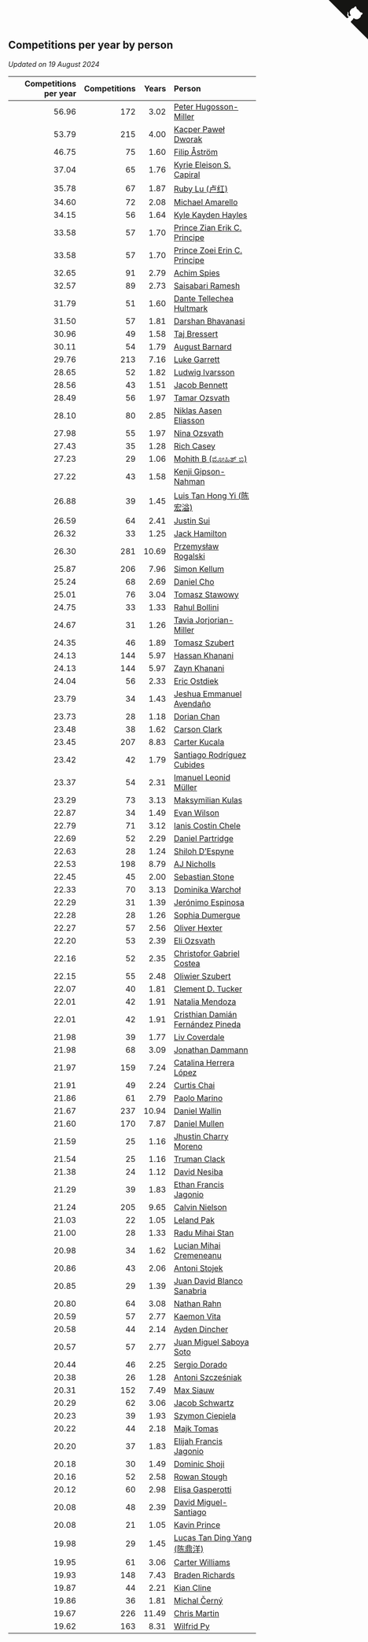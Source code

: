 ## Competitions per year by person

*Updated on 19 August 2024*

| Competitions per year | Competitions | Years | Person |
| ---: | ---: | ---: | :--- |
| 56.96 | 172 | 3.02 | [Peter Hugosson-Miller](https://www.worldcubeassociation.org/persons/2021HUGO01) |
| 53.79 | 215 | 4.00 | [Kacper Paweł Dworak](https://www.worldcubeassociation.org/persons/2020DWOR01) |
| 46.75 | 75 | 1.60 | [Filip Åström](https://www.worldcubeassociation.org/persons/2023ASTR01) |
| 37.04 | 65 | 1.76 | [Kyrie Eleison S. Capiral](https://www.worldcubeassociation.org/persons/2022CAPI02) |
| 35.78 | 67 | 1.87 | [Ruby Lu (卢红)](https://www.worldcubeassociation.org/persons/2022LURU01) |
| 34.60 | 72 | 2.08 | [Michael Amarello](https://www.worldcubeassociation.org/persons/2022AMAR09) |
| 34.15 | 56 | 1.64 | [Kyle Kayden Hayles](https://www.worldcubeassociation.org/persons/2022HAYL02) |
| 33.58 | 57 | 1.70 | [Prince Zian Erik C. Principe](https://www.worldcubeassociation.org/persons/2022PRIN08) |
| 33.58 | 57 | 1.70 | [Prince Zoei Erin C. Principe](https://www.worldcubeassociation.org/persons/2022PRIN09) |
| 32.65 | 91 | 2.79 | [Achim Spies](https://www.worldcubeassociation.org/persons/2021SPIE01) |
| 32.57 | 89 | 2.73 | [Saisabari Ramesh](https://www.worldcubeassociation.org/persons/2021RAME01) |
| 31.79 | 51 | 1.60 | [Dante Tellechea Hultmark](https://www.worldcubeassociation.org/persons/2023HULT01) |
| 31.50 | 57 | 1.81 | [Darshan Bhavanasi](https://www.worldcubeassociation.org/persons/2022BHAV01) |
| 30.96 | 49 | 1.58 | [Taj Bressert](https://www.worldcubeassociation.org/persons/2023BRES01) |
| 30.11 | 54 | 1.79 | [August Barnard](https://www.worldcubeassociation.org/persons/2022BARN21) |
| 29.76 | 213 | 7.16 | [Luke Garrett](https://www.worldcubeassociation.org/persons/2017GARR05) |
| 28.65 | 52 | 1.82 | [Ludwig Ivarsson](https://www.worldcubeassociation.org/persons/2022IVAR01) |
| 28.56 | 43 | 1.51 | [Jacob Bennett](https://www.worldcubeassociation.org/persons/2023BENN04) |
| 28.49 | 56 | 1.97 | [Tamar Ozsvath](https://www.worldcubeassociation.org/persons/2022OZSV04) |
| 28.10 | 80 | 2.85 | [Niklas Aasen Eliasson](https://www.worldcubeassociation.org/persons/2021ELIA01) |
| 27.98 | 55 | 1.97 | [Nina Ozsvath](https://www.worldcubeassociation.org/persons/2022OZSV03) |
| 27.43 | 35 | 1.28 | [Rich Casey](https://www.worldcubeassociation.org/persons/2023CASE06) |
| 27.23 | 29 | 1.06 | [Mohith B (ಮೋಹಿತ್ ಬಿ)](https://www.worldcubeassociation.org/persons/2023BMOH01) |
| 27.22 | 43 | 1.58 | [Kenji Gipson-Nahman](https://www.worldcubeassociation.org/persons/2023GIPS01) |
| 26.88 | 39 | 1.45 | [Luis Tan Hong Yi (陈宏溢)](https://www.worldcubeassociation.org/persons/2023YILU01) |
| 26.59 | 64 | 2.41 | [Justin Sui](https://www.worldcubeassociation.org/persons/2022SUIJ01) |
| 26.32 | 33 | 1.25 | [Jack Hamilton](https://www.worldcubeassociation.org/persons/2023HAMI08) |
| 26.30 | 281 | 10.69 | [Przemysław Rogalski](https://www.worldcubeassociation.org/persons/2013ROGA02) |
| 25.87 | 206 | 7.96 | [Simon Kellum](https://www.worldcubeassociation.org/persons/2016KELL12) |
| 25.24 | 68 | 2.69 | [Daniel Cho](https://www.worldcubeassociation.org/persons/2021CHOD01) |
| 25.01 | 76 | 3.04 | [Tomasz Stawowy](https://www.worldcubeassociation.org/persons/2021STAW01) |
| 24.75 | 33 | 1.33 | [Rahul Bollini](https://www.worldcubeassociation.org/persons/2023BOLL01) |
| 24.67 | 31 | 1.26 | [Tavia Jorjorian-Miller](https://www.worldcubeassociation.org/persons/2023JORJ01) |
| 24.35 | 46 | 1.89 | [Tomasz Szubert](https://www.worldcubeassociation.org/persons/2022SZUB02) |
| 24.13 | 144 | 5.97 | [Hassan Khanani](https://www.worldcubeassociation.org/persons/2018KHAN26) |
| 24.13 | 144 | 5.97 | [Zayn Khanani](https://www.worldcubeassociation.org/persons/2018KHAN28) |
| 24.04 | 56 | 2.33 | [Eric Ostdiek](https://www.worldcubeassociation.org/persons/2022OSTD01) |
| 23.79 | 34 | 1.43 | [Jeshua Emmanuel Avendaño](https://www.worldcubeassociation.org/persons/2023AVEN01) |
| 23.73 | 28 | 1.18 | [Dorian Chan](https://www.worldcubeassociation.org/persons/2023DORI01) |
| 23.48 | 38 | 1.62 | [Carson Clark](https://www.worldcubeassociation.org/persons/2023CLAR02) |
| 23.45 | 207 | 8.83 | [Carter Kucala](https://www.worldcubeassociation.org/persons/2015KUCA01) |
| 23.42 | 42 | 1.79 | [Santiago Rodríguez Cubides](https://www.worldcubeassociation.org/persons/2022CUBI01) |
| 23.37 | 54 | 2.31 | [Imanuel Leonid Müller](https://www.worldcubeassociation.org/persons/2022MULL02) |
| 23.29 | 73 | 3.13 | [Maksymilian Kulas](https://www.worldcubeassociation.org/persons/2021KULA02) |
| 22.87 | 34 | 1.49 | [Evan Wilson](https://www.worldcubeassociation.org/persons/2023WILS11) |
| 22.79 | 71 | 3.12 | [Ianis Costin Chele](https://www.worldcubeassociation.org/persons/2021CHEL01) |
| 22.69 | 52 | 2.29 | [Daniel Partridge](https://www.worldcubeassociation.org/persons/2022PART02) |
| 22.63 | 28 | 1.24 | [Shiloh D’Espyne](https://www.worldcubeassociation.org/persons/2023DESP01) |
| 22.53 | 198 | 8.79 | [AJ Nicholls](https://www.worldcubeassociation.org/persons/2015NICH04) |
| 22.45 | 45 | 2.00 | [Sebastian Stone](https://www.worldcubeassociation.org/persons/2022STON09) |
| 22.33 | 70 | 3.13 | [Dominika Warchoł](https://www.worldcubeassociation.org/persons/2021WARC01) |
| 22.29 | 31 | 1.39 | [Jerónimo Espinosa](https://www.worldcubeassociation.org/persons/2023ESPI07) |
| 22.28 | 28 | 1.26 | [Sophia Dumergue](https://www.worldcubeassociation.org/persons/2023DUME02) |
| 22.27 | 57 | 2.56 | [Oliver Hexter](https://www.worldcubeassociation.org/persons/2022HEXT01) |
| 22.20 | 53 | 2.39 | [Eli Ozsvath](https://www.worldcubeassociation.org/persons/2022OZSV01) |
| 22.16 | 52 | 2.35 | [Christofor Gabriel Costea](https://www.worldcubeassociation.org/persons/2022COST03) |
| 22.15 | 55 | 2.48 | [Oliwier Szubert](https://www.worldcubeassociation.org/persons/2022SZUB01) |
| 22.07 | 40 | 1.81 | [Clement D. Tucker](https://www.worldcubeassociation.org/persons/2022TUCK09) |
| 22.01 | 42 | 1.91 | [Natalia Mendoza](https://www.worldcubeassociation.org/persons/2022MEND24) |
| 22.01 | 42 | 1.91 | [Cristhian Damián Fernández Pineda](https://www.worldcubeassociation.org/persons/2022PINE05) |
| 21.98 | 39 | 1.77 | [Liv Coverdale](https://www.worldcubeassociation.org/persons/2022COVE02) |
| 21.98 | 68 | 3.09 | [Jonathan Dammann](https://www.worldcubeassociation.org/persons/2021DAMM01) |
| 21.97 | 159 | 7.24 | [Catalina Herrera López](https://www.worldcubeassociation.org/persons/2017LOPE31) |
| 21.91 | 49 | 2.24 | [Curtis Chai](https://www.worldcubeassociation.org/persons/2022CHAI02) |
| 21.86 | 61 | 2.79 | [Paolo Marino](https://www.worldcubeassociation.org/persons/2021MARI04) |
| 21.67 | 237 | 10.94 | [Daniel Wallin](https://www.worldcubeassociation.org/persons/2013WALL03) |
| 21.60 | 170 | 7.87 | [Daniel Mullen](https://www.worldcubeassociation.org/persons/2016MULL04) |
| 21.59 | 25 | 1.16 | [Jhustin Charry Moreno](https://www.worldcubeassociation.org/persons/2023MORE20) |
| 21.54 | 25 | 1.16 | [Truman Clack](https://www.worldcubeassociation.org/persons/2023CLAC02) |
| 21.38 | 24 | 1.12 | [David Nesiba](https://www.worldcubeassociation.org/persons/2023NESI01) |
| 21.29 | 39 | 1.83 | [Ethan Francis Jagonio](https://www.worldcubeassociation.org/persons/2022JAGO03) |
| 21.24 | 205 | 9.65 | [Calvin Nielson](https://www.worldcubeassociation.org/persons/2014NIEL03) |
| 21.03 | 22 | 1.05 | [Leland Pak](https://www.worldcubeassociation.org/persons/2023PAKL02) |
| 21.00 | 28 | 1.33 | [Radu Mihai Stan](https://www.worldcubeassociation.org/persons/2023STAN09) |
| 20.98 | 34 | 1.62 | [Lucian Mihai Cremeneanu](https://www.worldcubeassociation.org/persons/2023CREM01) |
| 20.86 | 43 | 2.06 | [Antoni Stojek](https://www.worldcubeassociation.org/persons/2022STOJ03) |
| 20.85 | 29 | 1.39 | [Juan David Blanco Sanabria](https://www.worldcubeassociation.org/persons/2023SANA04) |
| 20.80 | 64 | 3.08 | [Nathan Rahn](https://www.worldcubeassociation.org/persons/2021RAHN01) |
| 20.59 | 57 | 2.77 | [Kaemon Vita](https://www.worldcubeassociation.org/persons/2021VITA01) |
| 20.58 | 44 | 2.14 | [Ayden Dincher](https://www.worldcubeassociation.org/persons/2022DINC01) |
| 20.57 | 57 | 2.77 | [Juan Miguel Saboya Soto](https://www.worldcubeassociation.org/persons/2021SOTO01) |
| 20.44 | 46 | 2.25 | [Sergio Dorado](https://www.worldcubeassociation.org/persons/2022CORR05) |
| 20.38 | 26 | 1.28 | [Antoni Szcześniak](https://www.worldcubeassociation.org/persons/2023SZCZ04) |
| 20.31 | 152 | 7.49 | [Max Siauw](https://www.worldcubeassociation.org/persons/2017SIAU02) |
| 20.29 | 62 | 3.06 | [Jacob Schwartz](https://www.worldcubeassociation.org/persons/2021SCHW01) |
| 20.23 | 39 | 1.93 | [Szymon Ciepiela](https://www.worldcubeassociation.org/persons/2022CIEP01) |
| 20.22 | 44 | 2.18 | [Majk Tomas](https://www.worldcubeassociation.org/persons/2022TOMA05) |
| 20.20 | 37 | 1.83 | [Elijah Francis Jagonio](https://www.worldcubeassociation.org/persons/2022JAGO02) |
| 20.18 | 30 | 1.49 | [Dominic Shoji](https://www.worldcubeassociation.org/persons/2023SHOJ01) |
| 20.16 | 52 | 2.58 | [Rowan Stough](https://www.worldcubeassociation.org/persons/2022STOU01) |
| 20.12 | 60 | 2.98 | [Elisa Gasperotti](https://www.worldcubeassociation.org/persons/2021GASP01) |
| 20.08 | 48 | 2.39 | [David Miguel-Santiago](https://www.worldcubeassociation.org/persons/2022MIGU02) |
| 20.08 | 21 | 1.05 | [Kavin Prince](https://www.worldcubeassociation.org/persons/2023PRIN02) |
| 19.98 | 29 | 1.45 | [Lucas Tan Ding Yang (陈鼎洋)](https://www.worldcubeassociation.org/persons/2023YANG10) |
| 19.95 | 61 | 3.06 | [Carter Williams](https://www.worldcubeassociation.org/persons/2021WILL06) |
| 19.93 | 148 | 7.43 | [Braden Richards](https://www.worldcubeassociation.org/persons/2017RICH02) |
| 19.87 | 44 | 2.21 | [Kian Cline](https://www.worldcubeassociation.org/persons/2022CLIN01) |
| 19.86 | 36 | 1.81 | [Michal Černý](https://www.worldcubeassociation.org/persons/2022CERN03) |
| 19.67 | 226 | 11.49 | [Chris Martin](https://www.worldcubeassociation.org/persons/2013MART03) |
| 19.62 | 163 | 8.31 | [Wilfrid Py](https://www.worldcubeassociation.org/persons/2016PYWI01) |


<a href="https://github.com/jonatanklosko/wca_statistics" class="github-corner" aria-label="View source on Github"><svg width="80" height="80" viewBox="0 0 250 250" style="fill:#151513; color:#fff; position: absolute; top: 0; border: 0; right: 0;" aria-hidden="true"><path d="M0,0 L115,115 L130,115 L142,142 L250,250 L250,0 Z"></path><path d="M128.3,109.0 C113.8,99.7 119.0,89.6 119.0,89.6 C122.0,82.7 120.5,78.6 120.5,78.6 C119.2,72.0 123.4,76.3 123.4,76.3 C127.3,80.9 125.5,87.3 125.5,87.3 C122.9,97.6 130.6,101.9 134.4,103.2" fill="currentColor" style="transform-origin: 130px 106px;" class="octo-arm"></path><path d="M115.0,115.0 C114.9,115.1 118.7,116.5 119.8,115.4 L133.7,101.6 C136.9,99.2 139.9,98.4 142.2,98.6 C133.8,88.0 127.5,74.4 143.8,58.0 C148.5,53.4 154.0,51.2 159.7,51.0 C160.3,49.4 163.2,43.6 171.4,40.1 C171.4,40.1 176.1,42.5 178.8,56.2 C183.1,58.6 187.2,61.8 190.9,65.4 C194.5,69.0 197.7,73.2 200.1,77.6 C213.8,80.2 216.3,84.9 216.3,84.9 C212.7,93.1 206.9,96.0 205.4,96.6 C205.1,102.4 203.0,107.8 198.3,112.5 C181.9,128.9 168.3,122.5 157.7,114.1 C157.9,116.9 156.7,120.9 152.7,124.9 L141.0,136.5 C139.8,137.7 141.6,141.9 141.8,141.8 Z" fill="currentColor" class="octo-body"></path></svg></a><style>.github-corner:hover .octo-arm{animation:octocat-wave 560ms ease-in-out}@keyframes octocat-wave{0%,100%{transform:rotate(0)}20%,60%{transform:rotate(-25deg)}40%,80%{transform:rotate(10deg)}}@media (max-width:500px){.github-corner:hover .octo-arm{animation:none}.github-corner .octo-arm{animation:octocat-wave 560ms ease-in-out}}</style>

